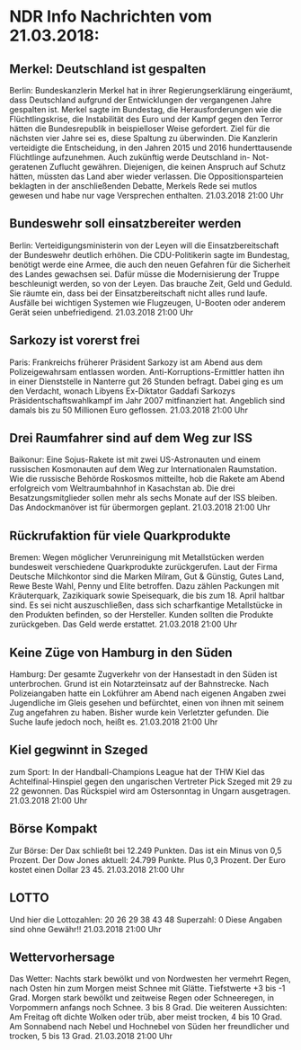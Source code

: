 # NDR Info Nachrichten vom 21.03.2018:


## Merkel: Deutschland ist gespalten
Berlin:	Bundeskanzlerin Merkel hat in ihrer Regierungserklärung eingeräumt, dass Deutschland aufgrund der Entwicklungen der vergangenen Jahre gespalten ist. Merkel sagte im Bundestag, die Herausforderungen wie die Flüchtlingskrise, die Instabilität des Euro und der Kampf gegen den Terror hätten die Bundesrepublik in beispielloser Weise gefordert. Ziel für die nächsten vier Jahre sei es, diese Spaltung zu überwinden. Die Kanzlerin verteidigte die Entscheidung, in den Jahren 2015 und 2016 hunderttausende Flüchtlinge aufzunehmen. Auch zukünftig werde Deutschland in- Not- geratenen Zuflucht gewähren. Diejenigen, die keinen Anspruch auf Schutz hätten, müssten das Land aber wieder verlassen. Die Oppositionsparteien beklagten in der anschließenden Debatte, Merkels Rede sei mutlos gewesen und habe nur vage Versprechen enthalten. 21.03.2018 21:00 Uhr 

## Bundeswehr soll einsatzbereiter werden
Berlin: Verteidigungsministerin von der Leyen will die Einsatzbereitschaft der Bundeswehr deutlich erhöhen. Die CDU-Politikerin sagte im Bundestag, benötigt werde eine Armee, die auch den neuen Gefahren für die Sicherheit des Landes gewachsen sei. Dafür müsse die Modernisierung der Truppe beschleunigt werden, so von der Leyen. Das brauche Zeit, Geld und Geduld. Sie räumte ein, dass bei der Einsatzbereitschaft nicht alles rund laufe. Ausfälle bei wichtigen Systemen wie Flugzeugen, U-Booten oder anderem Gerät seien unbefriedigend. 21.03.2018 21:00 Uhr 

## Sarkozy ist vorerst frei
Paris: Frankreichs früherer Präsident Sarkozy ist am Abend aus dem Polizeigewahrsam entlassen worden. Anti-Korruptions-Ermittler hatten ihn in einer Dienststelle in Nanterre gut 26 Stunden befragt. Dabei ging es um den Verdacht, wonach Libyens Ex-Diktator Gaddafi Sarkozys Präsidentschaftswahlkampf im Jahr 2007 mitfinanziert hat. Angeblich sind damals bis zu 50 Millionen Euro geflossen. 21.03.2018 21:00 Uhr 

## Drei Raumfahrer sind auf dem Weg zur ISS
Baikonur: Eine Sojus-Rakete ist mit zwei US-Astronauten und einem russischen Kosmonauten auf dem Weg zur Internationalen Raumstation. Wie die russische Behörde Roskosmos mitteilte, hob die Rakete am Abend erfolgreich vom Weltraumbahnhof in Kasachstan ab. Die drei Besatzungsmitglieder sollen mehr als sechs Monate auf der ISS bleiben. Das Andockmanöver ist für übermorgen geplant. 21.03.2018 21:00 Uhr 

## Rückrufaktion für viele Quarkprodukte
Bremen: Wegen möglicher Verunreinigung mit Metallstücken werden bundesweit verschiedene Quarkprodukte zurückgerufen. Laut der Firma Deutsche Milchkontor sind die Marken Milram, Gut & Günstig, Gutes Land, Rewe Beste Wahl, Penny und Elite betroffen. Dazu zählen Packungen mit Kräuterquark, Zazikiquark sowie Speisequark, die bis zum 18. April haltbar sind. Es sei nicht auszuschließen, dass sich scharfkantige Metallstücke in den Produkten befinden, so der Hersteller. Kunden sollten die Produkte zurückgeben. Das Geld werde erstattet. 21.03.2018 21:00 Uhr 

## Keine Züge von Hamburg in den Süden
Hamburg: Der gesamte Zugverkehr von der Hansestadt in den Süden ist unterbrochen. Grund ist ein Notarzteinsatz auf der Bahnstrecke. Nach Polizeiangaben hatte ein Lokführer am Abend nach eigenen Angaben zwei Jugendliche im Gleis gesehen und befürchtet, einen von ihnen mit seinem Zug angefahren zu haben. Bisher wurde kein Verletzter gefunden. Die Suche laufe jedoch noch, heißt es. 21.03.2018 21:00 Uhr 

## Kiel gegwinnt in Szeged
zum Sport: In der Handball-Champions League hat der THW Kiel das Achtelfinal-Hinspiel gegen den ungarischen Vertreter Pick Szeged mit 29 zu 22 gewonnen. Das Rückspiel wird am Ostersonntag in Ungarn ausgetragen. 21.03.2018 21:00 Uhr 

## Börse Kompakt
Zur Börse: Der Dax schließt bei 12.249 Punkten. Das ist ein Minus von 0,5 Prozent. Der Dow Jones aktuell: 24.799 Punkte. Plus 0,3 Prozent. Der Euro kostet einen Dollar 23 45. 21.03.2018 21:00 Uhr 

## LOTTO
Und hier die Lottozahlen:
20		26		29		38		43		48
Superzahl:		0
Diese Angaben sind ohne Gewähr!! 21.03.2018 21:00 Uhr 

## Wettervorhersage
Das Wetter:
Nachts stark bewölkt und von Nordwesten her vermehrt Regen, nach Osten hin zum Morgen meist Schnee mit Glätte. Tiefstwerte +3 bis -1 Grad. Morgen stark bewölkt und zeitweise Regen oder Schneeregen, in Vorpommern anfangs noch Schnee. 3 bis 8 Grad. Die weiteren Aussichten: Am Freitag oft dichte Wolken oder trüb, aber meist trocken, 4 bis 10 Grad. Am Sonnabend nach Nebel und Hochnebel von Süden her freundlicher und trocken, 5 bis 13 Grad. 21.03.2018 21:00 Uhr 
